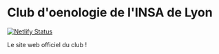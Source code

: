 # Club d'oenologie de l'INSA de Lyon
[![Netlify Status](https://api.netlify.com/api/v1/badges/ca17505f-b652-4777-8b44-ec22db54fdef/deploy-status)](https://app.netlify.com/sites/oenologieinsalyon/deploys)

Le site web officiel du club !
